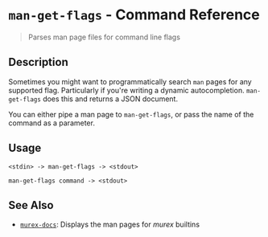 # `man-get-flags`  - Command Reference

> Parses man page files for command line flags 

## Description

Sometimes you might want to programmatically search `man` pages for any
supported flag. Particularly if you're writing a dynamic autocompletion.
`man-get-flags` does this and returns a JSON document.

You can either pipe a man page to `man-get-flags`, or pass the name of
the command as a parameter.

## Usage

    <stdin> -> man-get-flags -> <stdout>
    
    man-get-flags command -> <stdout>

## See Also

* [`murex-docs`](../commands/murex-docs.md):
  Displays the man pages for _murex_ builtins